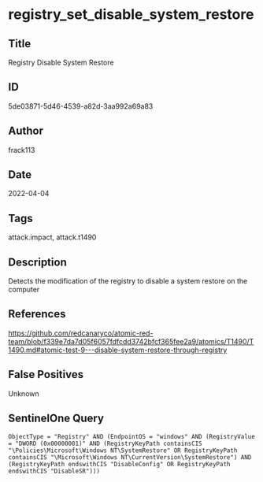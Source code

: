 # registry_set_disable_system_restore

## Title
Registry Disable System Restore

## ID
5de03871-5d46-4539-a82d-3aa992a69a83

## Author
frack113

## Date
2022-04-04

## Tags
attack.impact, attack.t1490

## Description
Detects the modification of the registry to disable a system restore on the computer

## References
https://github.com/redcanaryco/atomic-red-team/blob/f339e7da7d05f6057fdfcdd3742bfcf365fee2a9/atomics/T1490/T1490.md#atomic-test-9---disable-system-restore-through-registry

## False Positives
Unknown

## SentinelOne Query
```
ObjectType = "Registry" AND (EndpointOS = "windows" AND (RegistryValue = "DWORD (0x00000001)" AND (RegistryKeyPath containsCIS "\Policies\Microsoft\Windows NT\SystemRestore" OR RegistryKeyPath containsCIS "\Microsoft\Windows NT\CurrentVersion\SystemRestore") AND (RegistryKeyPath endswithCIS "DisableConfig" OR RegistryKeyPath endswithCIS "DisableSR")))

```